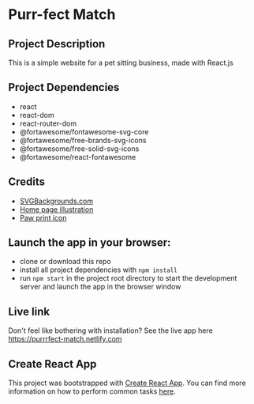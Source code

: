# Purr-fect Match

## Project Description

This is a simple website for a pet sitting business, made with React.js

## Project Dependencies

-   react
-   react-dom
-   react-router-dom
-   @fortawesome/fontawesome-svg-core
-   @fortawesome/free-brands-svg-icons
-   @fortawesome/free-solid-svg-icons
-   @fortawesome/react-fontawesome

## Credits

-   [SVGBackgrounds.com](https://www.svgbackgrounds.com)
-   [Home page illustration](https://undraw.co/illustrations)
-   [Paw print icon](https://en.wikipedia.org/wiki/File:Paw-print.svg)

## Launch the app in your browser:

-   clone or download this repo
-   install all project dependencies with `npm install`
-   run `npm start` in the project root directory to start the development server and launch the app in the browser window

## Live link

Don't feel like bothering with installation? See the live app here https://purrrfect-match.netlify.com

## Create React App

This project was bootstrapped with [Create React App](https://github.com/facebookincubator/create-react-app). You can find more information on how to perform common tasks [here](https://github.com/facebookincubator/create-react-app/blob/master/packages/react-scripts/template/README.md).
